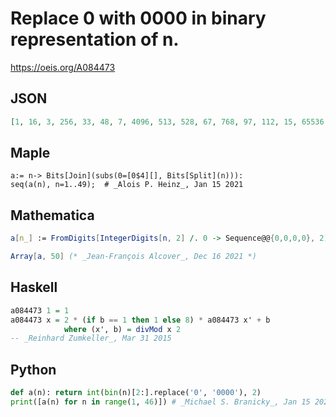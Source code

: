 # Replace 0 with 0000 in binary representation of n\.
https://oeis.org/A084473
## JSON
```JSON
[1, 16, 3, 256, 33, 48, 7, 4096, 513, 528, 67, 768, 97, 112, 15, 65536, 8193, 8208, 1027, 8448, 1057, 1072, 135, 12288, 1537, 1552, 195, 1792, 225, 240, 31, 1048576, 131073, 131088, 16387, 131328, 16417, 16432, 2055, 135168, 16897, 16912, 2115, 17152, 2145]
```
## Maple
```Maple
a:= n-> Bits[Join](subs(0=[0$4][], Bits[Split](n))):
seq(a(n), n=1..49);  # _Alois P. Heinz_, Jan 15 2021
```
## Mathematica
```Mathematica
a[n_] := FromDigits[IntegerDigits[n, 2] /. 0 -> Sequence@@{0,0,0,0}, 2];
```
```Mathematica
Array[a, 50] (* _Jean-François Alcover_, Dec 16 2021 *)
```
## Haskell
```Haskell
a084473 1 = 1
a084473 x = 2 * (if b == 1 then 1 else 8) * a084473 x' + b
            where (x', b) = divMod x 2
-- _Reinhard Zumkeller_, Mar 31 2015
```
## Python
```Python
def a(n): return int(bin(n)[2:].replace('0', '0000'), 2)
print([a(n) for n in range(1, 46)]) # _Michael S. Branicky_, Jan 15 2021
```

